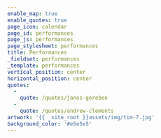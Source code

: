 ```yaml
---
enable_map: true
enable_quotes: true
page_icon: calendar
page_id: performances
page_js: performances
page_stylesheet: performances
title: Performances
_fieldset: performances
_template: performances
vertical_position: center
horizontal_position: center
quotes:
  -
    quote: /quotes/janos-gereben
  -
    quote: /quotes/andrew-clements
artwork: '{{ _site_root }}assets/img/tim-7.jpg'
background_color: '#e5e5e5'
---
```












